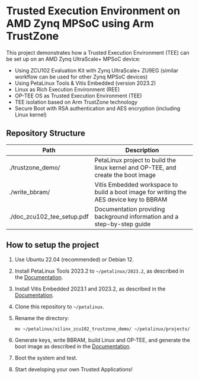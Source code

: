 # Trusted Execution Environment on AMD Zynq MPSoC using Arm TrustZone

This project demonstrates how a Trusted Execution Environment (TEE) can be set up on an AMD Zynq UltraScale+ MPSoC device:

- Using ZCU102 Evaluation Kit with Zynq UltraScale+ ZU9EG (similar workflow can be used for other Zynq MPSoC devices)
- Using PetaLinux Tools & Vitis Embedded (version 2023.2)
- Linux as Rich Execution Environment (REE)
- OP-TEE OS as Trusted Execution Environment (TEE)
- TEE isolation based on Arm TrustZone technology
- Secure Boot with RSA authentication and AES encryption (including Linux kernel)

## Repository Structure

| Path                          | Description                                                                               |
| -----                         | -----                                                                                     |
| ./trustzone_demo/             | PetaLinux project to build the linux kernel and OP-TEE, and create the boot image         |
| ./write_bbram/                | Vitis Embedded workspace to build a boot image for writing the AES device key to BBRAM    |
| ./doc_zcu102_tee_setup.pdf    | Documentation providing background information and a step-by-step guide                   |

## How to setup the project

1. Use Ubuntu 22.04 (recommended) or Debian 12.
2. Install PetaLinux Tools 2023.2 to ```~/petalinux/2023.2```, as described in the [Documentation](doc_zcu102_tee_setup.pdf).
3. Install Vitis Embedded 2023.1 and 2023.2, as described in the [Documentation](doc_zcu102_tee_setup.pdf).
4. Clone this repository to ```~/petalinux```.
5. Rename the directory:

    ```
    mv ~/petalinux/xilinx_zcu102_trustzone_demo/ ~/petalinux/projects/
    ```
    
6. Generate keys, write BBRAM, build Linux and OP-TEE, and generate the boot image as described in the [Documentation](doc_zcu102_tee_setup.pdf).
7. Boot the system and test.
8. Start developing your own Trusted Applications!
